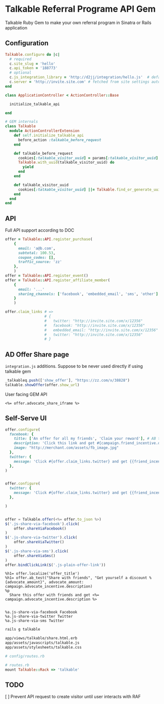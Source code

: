 # Talkable Referral Programe API Gem

Talkable Ruby Gem to make your own referral program in Sinatra or Rails application


## Configuration

``` ruby
Talkable.configure do |c|
  # required
  c.site_slug = 'hello'
  c.api_token = '188773'
  # optional
  c.js_integration_library = 'http://d2jj/integration/hello.js'  # default
  c.server = 'http://invite.site.com' # fetched from site settings automatically by default
end
```

``` ruby
class ApplicationController < ActionController::Base

  initialize_talkable_api

end

# GEM internals
class Talkable
  module ActionControllerExtension
    def self.initialize_talkable_api
      before_action :talkable_before_request
    end

    def talkable_before_request
      cookies[:talkable_visitor_uuid] = params[:talkable_visitor_uuid] || talkable_visitor_uuid
      Talkable.with_uuid(talkable_visitor_uuid) do
        yield
      end
    end

    def talkable_visitor_uuid
      cookies[:talkable_visitor_uuid] ||= Talkable.find_or_generate_uuid
    end
  end
end
```


## API

Full API support according to DOC




``` ruby
offer = Talkable::API.register_purchase(
    {
      email: 'a@b.com',
      subtotal: 100.53,
      coupon_codes: [],
      traffic_source: 'zz'
    },
    )
offer = Talkable::API.register_event()
offer = Talkable::API.register_affiliate_member(
    {
      email: '...'
      sharing_channels: ['facebook', 'embedded_email', 'sms', 'other']
    }
    )

offer.claim_links # =>
                  # {
                  #   twitter: "http://invite.site.com/x/12356"
                  #   facebook: "http://invite.site.com/x/12356"
                  #   embedded_email: "http://invite.site.com/x/12356"
                  #   twitter: "http://invite.site.com/x/12356"
                  # }
```

## AD Offer Share page


`integration.js` additions. Suppose to be never used directly if using talkable gem

```  js
_talkableq.push(['show_offer'], "https://zz.com/x/38828")
talkable.showOffer(offer.show_url)

```

User facing GEM API

``` erb
<%= offer.advocate_share_iframe %>
```


## Self-Serve UI


``` ruby
offer.configure(
  facebook: {
    title: ['An offer for all my friends', 'Claim your reward'], # AB test
    description: 'Click this link and get #{campaign.friend_incentive.description} off on the merchant.com'
    image: "http://merchant.com/assets/fb_image.jpg"
  },
  twitter: {
    message: 'Click #{offer.claim_links.twitter} and get {{friend_incentive.description}} off on the merchant.com'
  },
)


offer.configure(
  twitter: {
    message: 'Click #{offer.claim_links.twitter} and get {{friend_incentive.description}} off on the merchant.com'
  },

)
```




``` js

offer = Talkable.offer(<%= offer.to_json %>)
$('.js-share-via-facebook').click(
    offer.shareViaFacebook()
)
$('.js-share-via-twitter').click(
    offer.shareViaTwitter()
)
$('.js-share-via-sms').click(
    offer.shareViaSms()
)
offer.bindClickLink($('.js-plain-offer-link'))
```


``` haml
%h1= offer.localize('offer_title')
%h1= offer.ab_test("Share with friends", "Get yourself a discount %{advocate_amount}", advocate_amount: campaign.advocate_incentive.description)
%p
  Share this offer with friends and get <%= campaign.advocate_incentive.description %>


%a.js-share-via-facebook Facebook
%a.js-share-via-twitter Twitter
%a.js-share-via-sms Twitter
```



``` sh
rails g talkable

app/views/talkable/share.html.erb
app/assets/javascripts/talkable.js
app/assets/stylesheets/talkable.css

# config/routes.rb
```

``` ruby
# routes.rb
mount Talkable::Rack => 'talkable'
```


## TODO

[  ] Prevent API request to create visitor until user interacts with RAF
